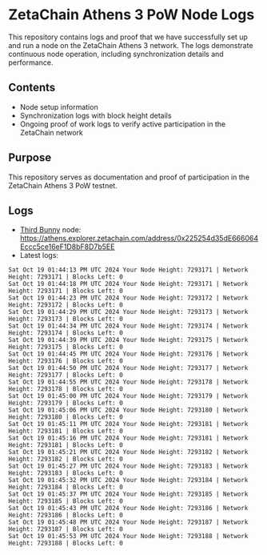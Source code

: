 # ZetaChain Athens 3 PoW Node Logs
This repository contains logs and proof that we have successfully set up and run a node on the ZetaChain Athens 3 network. The logs demonstrate continuous node operation, including synchronization details and performance.

## Contents
- Node setup information
- Synchronization logs with block height details
- Ongoing proof of work logs to verify active participation in the ZetaChain network

## Purpose
This repository serves as documentation and proof of participation in the ZetaChain Athens 3 PoW testnet.

## Logs

- [Third Bunny](https://thirdbunny.xyz/) node: https://athens.explorer.zetachain.com/address/0x225254d35dE666064Eccc5ce16eF1D8bF8D7b5EE
- Latest logs:
```
Sat Oct 19 01:44:13 PM UTC 2024 Your Node Height: 7293171 | Network Height: 7293171 | Blocks Left: 0
Sat Oct 19 01:44:18 PM UTC 2024 Your Node Height: 7293171 | Network Height: 7293171 | Blocks Left: 0
Sat Oct 19 01:44:23 PM UTC 2024 Your Node Height: 7293172 | Network Height: 7293172 | Blocks Left: 0
Sat Oct 19 01:44:29 PM UTC 2024 Your Node Height: 7293173 | Network Height: 7293173 | Blocks Left: 0
Sat Oct 19 01:44:34 PM UTC 2024 Your Node Height: 7293174 | Network Height: 7293174 | Blocks Left: 0
Sat Oct 19 01:44:39 PM UTC 2024 Your Node Height: 7293175 | Network Height: 7293175 | Blocks Left: 0
Sat Oct 19 01:44:45 PM UTC 2024 Your Node Height: 7293176 | Network Height: 7293176 | Blocks Left: 0
Sat Oct 19 01:44:50 PM UTC 2024 Your Node Height: 7293177 | Network Height: 7293177 | Blocks Left: 0
Sat Oct 19 01:44:55 PM UTC 2024 Your Node Height: 7293178 | Network Height: 7293178 | Blocks Left: 0
Sat Oct 19 01:45:00 PM UTC 2024 Your Node Height: 7293179 | Network Height: 7293179 | Blocks Left: 0
Sat Oct 19 01:45:06 PM UTC 2024 Your Node Height: 7293180 | Network Height: 7293180 | Blocks Left: 0
Sat Oct 19 01:45:11 PM UTC 2024 Your Node Height: 7293181 | Network Height: 7293181 | Blocks Left: 0
Sat Oct 19 01:45:16 PM UTC 2024 Your Node Height: 7293181 | Network Height: 7293181 | Blocks Left: 0
Sat Oct 19 01:45:21 PM UTC 2024 Your Node Height: 7293182 | Network Height: 7293182 | Blocks Left: 0
Sat Oct 19 01:45:27 PM UTC 2024 Your Node Height: 7293183 | Network Height: 7293183 | Blocks Left: 0
Sat Oct 19 01:45:32 PM UTC 2024 Your Node Height: 7293184 | Network Height: 7293184 | Blocks Left: 0
Sat Oct 19 01:45:37 PM UTC 2024 Your Node Height: 7293185 | Network Height: 7293185 | Blocks Left: 0
Sat Oct 19 01:45:43 PM UTC 2024 Your Node Height: 7293186 | Network Height: 7293186 | Blocks Left: 0
Sat Oct 19 01:45:48 PM UTC 2024 Your Node Height: 7293187 | Network Height: 7293187 | Blocks Left: 0
Sat Oct 19 01:45:53 PM UTC 2024 Your Node Height: 7293188 | Network Height: 7293188 | Blocks Left: 0
```
